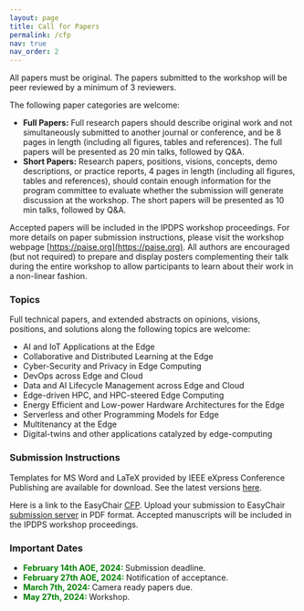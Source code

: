 ```yaml
---
layout: page
title: Call for Papers
permalink: /cfp
nav: true
nav_order: 2
---
```


All papers must be original.
The papers submitted to the workshop will be peer reviewed by a minimum of 3 reviewers.

The following paper categories are welcome:
* **Full Papers:** Full research papers should describe original work and not simultaneously submitted to another journal or conference, and be 8 pages in length (including all figures, tables and references). The full papers will be presented as 20 min talks, followed by Q&A.
* **Short Papers:** Research papers, positions, visions, concepts, demo descriptions, or practice reports, 4 pages in length  (including all figures, tables and references), should contain enough information for the program committee to evaluate whether the submission will generate discussion at the workshop. The short papers will be presented as 10 min talks, followed by Q&A. 

Accepted papers will be included in the IPDPS workshop proceedings. For more details on paper submission instructions, please visit the workshop webpage [https://paise.org](https://paise.org). All authors are encouraged (but not required) to prepare and display posters complementing their talk during the entire workshop to allow participants to learn about their work in a non-linear fashion.

### Topics

Full technical papers, and extended abstracts on opinions, visions, positions, and solutions along the following topics are welcome:
* AI and IoT Applications at the Edge
* Collaborative and Distributed Learning at the Edge
* Cyber-Security and Privacy in Edge Computing
* DevOps across Edge and Cloud
* Data and AI Lifecycle Management across Edge and Cloud
* Edge-driven HPC, and HPC-steered Edge Computing
* Energy Efficient and Low-power Hardware Architectures for the Edge
* Serverless and other Programming Models for Edge
* Multitenancy at the Edge
* Digital-twins and other applications catalyzed by edge-computing


### Submission Instructions

Templates for MS Word and LaTeX provided by IEEE eXpress Conference Publishing are available for
download.
See the latest versions <a href="https://www.ieee.org/conferences_events/conferences/publishing/templates.html">here</a>.

Here is a link to the EasyChair <a href="https://easychair.org/cfp/PAISE2024">CFP</a>. Upload
your submission to
EasyChair <a href="https://easychair.org/conferences/?conf=paise2024">submission server</a> in
PDF format. Accepted
manuscripts will be included in the IPDPS workshop proceedings.

### Important Dates

* <b style="color:green;"> February 14th AOE, 2024: </b> Submission deadline.
* <b style="color:green;"> February 27th AOE, 2024: </b>Notification of acceptance.
* <b style="color:green;"> March 7th, 2024: </b> Camera ready papers due.
* <b style="color:green;"> May 27th, 2024: </b> Workshop.

